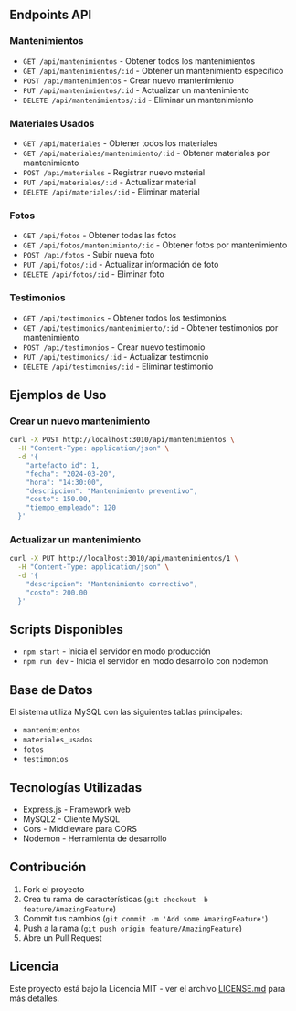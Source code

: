 
## Endpoints API

### Mantenimientos

- `GET /api/mantenimientos` - Obtener todos los mantenimientos
- `GET /api/mantenimientos/:id` - Obtener un mantenimiento específico
- `POST /api/mantenimientos` - Crear nuevo mantenimiento
- `PUT /api/mantenimientos/:id` - Actualizar un mantenimiento
- `DELETE /api/mantenimientos/:id` - Eliminar un mantenimiento

### Materiales Usados

- `GET /api/materiales` - Obtener todos los materiales
- `GET /api/materiales/mantenimiento/:id` - Obtener materiales por mantenimiento
- `POST /api/materiales` - Registrar nuevo material
- `PUT /api/materiales/:id` - Actualizar material
- `DELETE /api/materiales/:id` - Eliminar material

### Fotos

- `GET /api/fotos` - Obtener todas las fotos
- `GET /api/fotos/mantenimiento/:id` - Obtener fotos por mantenimiento
- `POST /api/fotos` - Subir nueva foto
- `PUT /api/fotos/:id` - Actualizar información de foto
- `DELETE /api/fotos/:id` - Eliminar foto

### Testimonios

- `GET /api/testimonios` - Obtener todos los testimonios
- `GET /api/testimonios/mantenimiento/:id` - Obtener testimonios por mantenimiento
- `POST /api/testimonios` - Crear nuevo testimonio
- `PUT /api/testimonios/:id` - Actualizar testimonio
- `DELETE /api/testimonios/:id` - Eliminar testimonio

## Ejemplos de Uso

### Crear un nuevo mantenimiento
```bash
curl -X POST http://localhost:3010/api/mantenimientos \
  -H "Content-Type: application/json" \
  -d '{
    "artefacto_id": 1,
    "fecha": "2024-03-20",
    "hora": "14:30:00",
    "descripcion": "Mantenimiento preventivo",
    "costo": 150.00,
    "tiempo_empleado": 120
  }'
```

### Actualizar un mantenimiento
```bash
curl -X PUT http://localhost:3010/api/mantenimientos/1 \
  -H "Content-Type: application/json" \
  -d '{
    "descripcion": "Mantenimiento correctivo",
    "costo": 200.00
  }'
```

## Scripts Disponibles

- `npm start` - Inicia el servidor en modo producción
- `npm run dev` - Inicia el servidor en modo desarrollo con nodemon

## Base de Datos

El sistema utiliza MySQL con las siguientes tablas principales:
- `mantenimientos`
- `materiales_usados`
- `fotos`
- `testimonios`

## Tecnologías Utilizadas

- Express.js - Framework web
- MySQL2 - Cliente MySQL
- Cors - Middleware para CORS
- Nodemon - Herramienta de desarrollo

## Contribución

1. Fork el proyecto
2. Crea tu rama de características (`git checkout -b feature/AmazingFeature`)
3. Commit tus cambios (`git commit -m 'Add some AmazingFeature'`)
4. Push a la rama (`git push origin feature/AmazingFeature`)
5. Abre un Pull Request

## Licencia

Este proyecto está bajo la Licencia MIT - ver el archivo [LICENSE.md](LICENSE.md) para más detalles.
